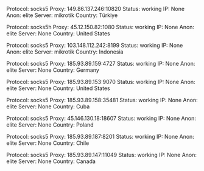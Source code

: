 Protocol: socks5
Proxy: 149.86.137.246:10820
Status: working
IP: None
Anon: elite
Server: mikrotik
Country: Türkiye

Protocol: socks5h
Proxy: 45.12.150.82:1080
Status: working
IP: None
Anon: elite
Server: None
Country: United States

Protocol: socks5
Proxy: 103.148.112.242:8199
Status: working
IP: None
Anon: elite
Server: mikrotik
Country: Indonesia

Protocol: socks5
Proxy: 185.93.89.159:4727
Status: working
IP: None
Anon: elite
Server: None
Country: Germany

Protocol: socks5
Proxy: 185.93.89.153:9070
Status: working
IP: None
Anon: elite
Server: None
Country: United States

Protocol: socks5
Proxy: 185.93.89.158:35481
Status: working
IP: None
Anon: elite
Server: None
Country: Cuba

Protocol: socks5
Proxy: 45.146.130.18:18607
Status: working
IP: None
Anon: elite
Server: None
Country: Poland

Protocol: socks5
Proxy: 185.93.89.187:8201
Status: working
IP: None
Anon: elite
Server: None
Country: Chile

Protocol: socks5
Proxy: 185.93.89.147:11049
Status: working
IP: None
Anon: elite
Server: None
Country: Canada

